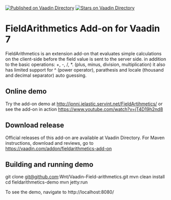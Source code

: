 [![Published on Vaadin  Directory](https://img.shields.io/badge/Vaadin%20Directory-published-00b4f0.svg)](https://vaadin.com/directory/component/fieldarithmetics-add-on)
[![Stars on Vaadin Directory](https://img.shields.io/vaadin-directory/star/fieldarithmetics-add-on.svg)](https://vaadin.com/directory/component/fieldarithmetics-add-on)

# FieldArithmetics Add-on for Vaadin 7

FieldArithmetics is an extension add-on that evaluates simple calculations on the client-side before the field value is sent to the server side. in addition to the basic operations: +, -, /, *. (plus, minus, division, multiplication) it also has limited support for ^ (power operator), parathesis and locale (thousand and decimal separator) auto guessing.

## Online demo

Try the add-on demo at http://jonni.jelastic.servint.net/FieldArtihmetics/ or see the add-on in action https://www.youtube.com/watch?v=jT4D19h2nd8

## Download release

Official releases of this add-on are available at Vaadin Directory. For Maven instructions, download and reviews, go to https://vaadin.com/addon/fieldarithmetics-add-on

## Building and running demo

git clone git@github.com:Wnt/Vaadin-Field-arithmetics.git
mvn clean install
cd fieldarithmetics-demo
mvn jetty:run

To see the demo, navigate to http://localhost:8080/
